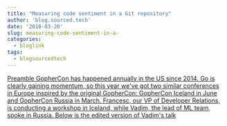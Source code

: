 ```yaml
---
title: "Measuring code sentiment in a Git repository"
author: 'blog.sourced.tech'
date: '2018-03-20'
slug: measuring-code-sentiment-in-a-
categories:
  - bloglink
tags:
  - blogsourcedtech
---
```


[Preamble GopherCon has happened annually in the US since 2014. Go is clearly gaining momentum, so this year we've got two similar conferences in Europe inspired by the original GopherCon: GopherCon Iceland in June and GopherCon Russia in March. Francesc, our VP of Developer Relations, is conducting a workshop in Iceland, while Vadim, the lead of ML team, spoke in Russia. Below is the edited version of Vadim's talk<i class="fas fa-external-link-alt"></i>](https://blog.sourced.tech//blog.sourced.tech/post/codesent/)

